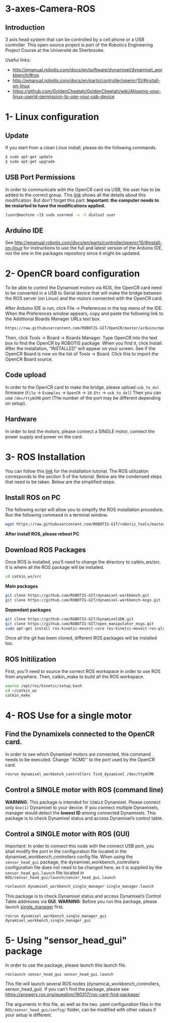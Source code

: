 

# 3-axes-Camera-ROS

## Introduction

3 axis head system that can be controlled by a cell phone or a USB controller. This open-source project is part of the Robotics Engineering Project Course at the Université de Sherbrooke.

Useful links: 

- http://emanual.robotis.com/docs/en/software/dynamixel/dynamixel_workbench/#ros
- http://emanual.robotis.com/docs/en/parts/controller/opencr10/#install-on-linux
- https://github.com/GoldenCheetah/GoldenCheetah/wiki/Allowing-your-linux-userid-permission-to-use-your-usb-device

# 1- Linux configuration

## Update

If you start from a clean Linux install, please do the following commands. 

```bash
$ sudo apt-get update
$ sudo apt-get upgrade
```

## USB Port Permissions

In order to communicate with the OpenCR card via USB, the user has to be added to the correct group. This [link](https://github.com/GoldenCheetah/GoldenCheetah/wiki/Allowing-your-linux-userid-permission-to-use-your-usb-device) shows all the details about this modification. But don't forget this part: **Important: the computer needs to be restarted to have the modifications applied.**

```bash
[user@machine ~]$ sudo usermod -a -G dialout user
```

## Arduino IDE

See http://emanual.robotis.com/docs/en/parts/controller/opencr10/#install-on-linux for instructions to use the full and latest version of the Arduino IDE, not the one in the packages repository since it might be updated.

# 2- OpenCR board configuration

To be able to control the Dynamixel motors via ROS, the OpenCR card need to be converted in a USB to Serial device that will make the bridge between the ROS server (on Linux) and the motors connected with the OpenCR card. 

After Arduino IDE is run, click File → Preferences in the top menu of the IDE. When the Preferences window appears, copy and paste the following link to the Additional Boards Manager URLs text box.

```bash
https://raw.githubusercontent.com/ROBOTIS-GIT/OpenCR/master/arduino/opencr_release/package_opencr_index.json
```


Then, click Tools → Board → Boards Manager. Type OpenCR into the text box to find the OpenCR by ROBOTIS package. When you find it, click Install. After the installation, “INSTALLED” will appear on your screen. See if the OpenCR Board is now on the list of Tools → Board. Click this to import the OpenCR Board source.

## Code upload

In order to the OpenCR card to make the bridge, please upload `usb_to_dxl` firmware (`File` -> `Examples` -> `OpenCR` -> `10.Etc` -> `usb_to_dxl`) Then you can use `/dev/ttyACM0` port (The number of the port may be different depending on setup).

## Hardware

In order to test the motors, please connect a SINGLE motor, connect the power supply and power on the card. 

# 3- ROS Installation

You can follow this [link](http://emanual.robotis.com/docs/en/software/dynamixel/dynamixel_workbench/) for the installation tutorial. The ROS utilization corresponds to the section 5 of the tutorial. Below are the condensed steps that need to be taken. Below are the simplified steps. 

## Install ROS on PC

The following script will allow you to simplify the ROS installation procedure. Run the following command in a terminal window. 

```bash
wget https://raw.githubusercontent.com/ROBOTIS-GIT/robotis_tools/master/install_ros_kinetic.sh && chmod 755 ./install_ros_kinetic.sh && bash ./install_ros_kinetic.sh
```

**After install ROS, please reboot PC**

## Download ROS Packages

Once ROS is installed, you'll need to change the directory to catkin_ws/src. It is where all the ROS package will be installed. 

```bash
cd catkin_ws/src
```

**Main packages**

```bash
git clone https://github.com/ROBOTIS-GIT/dynamixel-workbench.git
git clone https://github.com/ROBOTIS-GIT/dynamixel-workbench-msgs.git
```

**Dependant packages**

```bash
git clone https://github.com/ROBOTIS-GIT/DynamixelSDK.git
git clone https://github.com/ROBOTIS-GIT/open_manipulator_msgs.git
sudo apt-get install ros-kinetic-moveit-core ros-kinetic-moveit-ros-planning ros-kinetic-moveit-ros-planning-interface
```

Once all the git has been cloned, different ROS packages will be installed too. 

## ROS Initilization

First, you'll need to source the correct ROS workspace in order to use ROS from anywhere. Then, catkin_make to build all the ROS workspace. 

```bash
source /opt/ros/kinetic/setup.bash
cd ~/catkin_ws 
catkin_make
```



# 4- ROS Use for a single motor

## Find the Dynamixels connected to the OpenCR card. 

In order to see which Dynamixel motors are connected, this command needs to be executed. Change ''ACM0'' to the port used by the OpenCR card. 

```bash
rosrun dynamixel_workbench_controllers find_dynamixel /dev/ttyACM0
```



## Control a SINGLE motor with ROS (command line)

**WARNING**: This package is intended for `SINGLE` Dynamixel. Please connect only `One(1)` Dynamixel to your device. If you connect multiple Dynamixels, manager would detect the **lowest ID** among connected Dynamixels. This package is to check Dynamixel status and access Dynamixel’s control table. 

## Control a SINGLE motor with ROS (GUI)

Important: In order to connect this node with the connect USB port, you shall modify the port in the configuration file located in the dynamixel_workbench_controllers config file. When using the ```sensor_head_gui``` package, the dynamixel_workbench_controllers configuration file does not need to be changed here, as it is supplied by the ```sensor_head_gui.launch``` file located in  ```ROS/sensor_head_gui/launch/sensor_head_gui.launch```

```bash
roslaunch dynamixel_workbench_single_manager single_manager.launch
```

This package is to check Dynamixel status and access Dynamixel’s Control Table addresses via **GUI**. **WARNING**: Before you run this package, please launch [single_manager](http://emanual.robotis.com/docs/en/software/dynamixel/dynamixel_workbench/#single-manager) first.

```
rosrun dynamixel_workbench_single_manager_gui dynamixel_workbench_single_manager_gui
```

# 5- Using "sensor_head_gui" package

In order to use the package, please launch this launch file. 

```
roslaunch sensor_head_gui sensor_head_gui.launch
```

This file will launch several ROS nodes (dynamical_workbench_controllers, sensor_head_gui). If you can't find the package, please see https://answers.ros.org/question/190317/ros-cant-find-package/

The arguments in this file, as well as the two .yaml configuration files in the ```ROS/sensor_head_gui/config/``` folder, can be modified with other values if your setup is different.

















